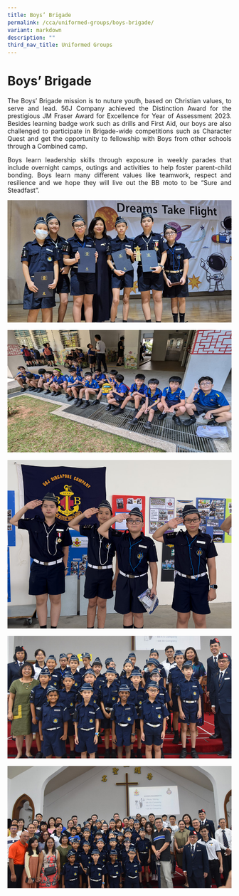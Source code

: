 ```yaml
---
title: Boys’ Brigade
permalink: /cca/uniformed-groups/boys-brigade/
variant: markdown
description: ""
third_nav_title: Uniformed Groups
---
```

# Boys’ Brigade 

<p align="justify">The Boys’ Brigade mission is to nuture youth, based on Christian values, to serve and lead. 56J Company achieved the Distinction Award for the prestigious JM Fraser Award for Excellence for Year of Assessment 2023. Besides learning badge work such as drills and First Aid, our boys are also challenged to participate in Brigade-wide competitions such as Character Quest and get the opportunity to fellowship with Boys from other schools through a Combined camp.</p>
<p align="justify">Boys learn leadership skills through exposure in weekly parades that include overnight camps, outings and activities to help foster parent-child bonding. Boys learn many different values like teamwork, respect and resilience and we hope they will live out the BB moto to be “Sure and Steadfast”.  </p>

![](/images/CCA/BB24_6.jpg)

![](/images/CCA/bb24_2.jpg)

![](/images/CCA/BB01.jpg)

![](/images/CCA/BB24_5.jpg)

![](/images/CCA/bb24_4.jpg)

